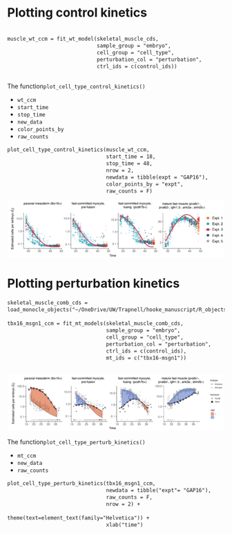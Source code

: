 # Plotting control kinetics

```

muscle_wt_ccm = fit_wt_model(skeletal_muscle_cds, 
                             sample_group = "embryo", 
                             cell_group = "cell_type", 
                             perturbation_col = "perturbation", 
                             ctrl_ids = c(control_ids))
                             
```

The function`plot_cell_type_control_kinetics()`
* `wt_ccm`
* `start_time`
* `stop_time`
* `new_data`
* `color_points_by`
* `raw_counts`
```
plot_cell_type_control_kinetics(muscle_wt_ccm, 
                                start_time = 18, 
                                stop_time = 48, 
                                nrow = 2, 
                                newdata = tibble(expt = "GAP16"),
                                color_points_by = "expt",
                                raw_counts = F)

```
![](assets/fast_muscle_wt_kinetics.png)

# Plotting perturbation kinetics

```
skeletal_muscle_comb_cds = load_monocle_objects("~/OneDrive/UW/Trapnell/hooke_manuscript/R_objects/partition_skeletal_ref_gap16_cds_v2.1.0/")

tbx16_msgn1_ccm = fit_mt_models(skeletal_muscle_comb_cds, 
                                sample_group = "embryo", 
                                cell_group = "cell_type", 
                                perturbation_col = "perturbation", 
                                ctrl_ids = c(control_ids), 
                                mt_ids = c("tbx16-msgn1"))


```
![](assets/fast_muscle_tbx16msgn1_kinetics.png)

The function`plot_cell_type_perturb_kinetics()`
* `mt_ccm`
* `new_data`
* `raw_counts`
```
plot_cell_type_perturb_kinetics(tbx16_msgn1_ccm, 
                                newdata = tibble("expt"= "GAP16"), 
                                raw_counts = F, 
                                nrow = 2) + 
                                theme(text=element_text(family="Helvetica")) + 
                                xlab("time")
```
